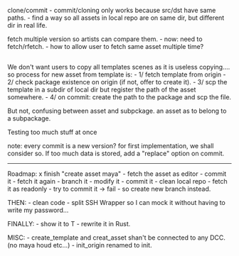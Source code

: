 
clone/commit
    - commit/cloning only works because src/dst have same paths. 
    - find a way so all assets in local repo are on same dir, but different dir in real life.

fetch multiple version so artists can compare them. 
    - now: need to fetch/rfetch. 
    - how to allow user to fetch same asset multiple time?
## 
We don't want users to copy all templates scenes as it is useless copying....
so process for new asset from template is: 
    - 1/ fetch template from origin
    - 2/ check package existence on origin (if not, offer to create it). 
    - 3/ scp the template in a subdir of local dir but register the path of the asset somewhere. 
    - 4/ on commit: create the path to the package and scp the file. 

But not, confusing between asset and subpckage. an asset as to belong to a subpackage. 

Testing too much stuff at once

note: every commit is a new version? 
      for first implementation, we shall consider so. 
      If too much data is stored, add a "replace" option on commit.

---------------------------------------------------

Roadmap:
    x finish "create asset maya"
    - fetch the asset as editor
    - commit it 
    - fetch it again
    - branch it 
    - modify it 
    - commit it
    - clean local repo
    - fetch it as readonly 
    - try to commit it -> fail
    - so create new branch instead.

THEN: 
    - clean code
    - split SSH Wrapper so I can mock it without having to write my password...

FINALLY:
    - show it to T
    - rewrite it in Rust.

MISC: 
    - create_template and creat_asset shan't be connected to any DCC. (no maya houd etc...)
    - init_origin renamed to init.
